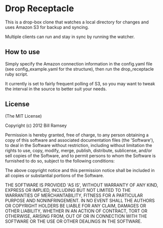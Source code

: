 # Drop Receptacle

This is a drop-box clone that watches a local directory for changes and uses Amazon S3 for backup and syncing.

Multiple clients can run and stay in sync by running the watcher.

## How to use

Simply specify the Amazon connection information in the config.yaml file (see config_example.yaml for the structure), then run the drop_receptacle ruby script.

It currently is set to fairly frequent polling of S3, so you may want to tweak the interval in the source to better suit your needs.

## License

(The MIT License)

Copyright (c) 2012 Bill Ramsey

Permission is hereby granted, free of charge, to any person obtaining a copy
of this software and associated documentation files (the 'Software'), to deal
in the Software without restriction, including without limitation the rights
to use, copy, modify, merge, publish, distribute, sublicense, and/or sell
copies of the Software, and to permit persons to whom the Software is
furnished to do so, subject to the following conditions:

The above copyright notice and this permission notice shall be included in all
copies or substantial portions of the Software.

THE SOFTWARE IS PROVIDED 'AS IS', WITHOUT WARRANTY OF ANY KIND, EXPRESS OR
IMPLIED, INCLUDING BUT NOT LIMITED TO THE WARRANTIES OF MERCHANTABILITY,
FITNESS FOR A PARTICULAR PURPOSE AND NONINFRINGEMENT. IN NO EVENT SHALL THE
AUTHORS OR COPYRIGHT HOLDERS BE LIABLE FOR ANY CLAIM, DAMAGES OR OTHER
LIABILITY, WHETHER IN AN ACTION OF CONTRACT, TORT OR OTHERWISE, ARISING FROM,
OUT OF OR IN CONNECTION WITH THE SOFTWARE OR THE USE OR OTHER DEALINGS IN THE
SOFTWARE.

